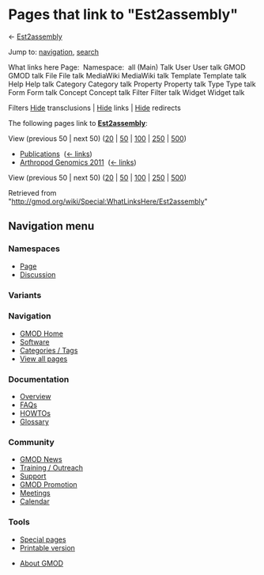 <div id="mw-page-base" class="noprint">

</div>

<div id="mw-head-base" class="noprint">

</div>

<div id="content" class="mw-body" role="main">

<span id="top"></span>

<div id="mw-js-message" style="display:none;">

</div>



# <span dir="auto">Pages that link to "Est2assembly"</span>

<div id="bodyContent">

<div id="contentSub">

← [Est2assembly](/wiki/Est2assembly "Est2assembly")

</div>

<div id="jump-to-nav" class="mw-jump">

Jump to: [navigation](#mw-navigation), [search](#p-search)

</div>

<div id="mw-content-text">

What links here Page:  Namespace:  all (Main) Talk User User talk GMOD
GMOD talk File File talk MediaWiki MediaWiki talk Template Template talk
Help Help talk Category Category talk Property Property talk Type Type
talk Form Form talk Concept Concept talk Filter Filter talk Widget
Widget talk

Filters
[Hide](/mediawiki/index.php?title=Special:WhatLinksHere/Est2assembly&hidetrans=1 "Special:WhatLinksHere/Est2assembly")
transclusions \|
[Hide](/mediawiki/index.php?title=Special:WhatLinksHere/Est2assembly&hidelinks=1 "Special:WhatLinksHere/Est2assembly")
links \|
[Hide](/mediawiki/index.php?title=Special:WhatLinksHere/Est2assembly&hideredirs=1 "Special:WhatLinksHere/Est2assembly")
redirects

The following pages link to
**[Est2assembly](/wiki/Est2assembly "Est2assembly")**:

View (previous 50 \| next 50)
([20](/mediawiki/index.php?title=Special:WhatLinksHere/Est2assembly&limit=20 "Special:WhatLinksHere/Est2assembly")
\|
[50](/mediawiki/index.php?title=Special:WhatLinksHere/Est2assembly&limit=50 "Special:WhatLinksHere/Est2assembly")
\|
[100](/mediawiki/index.php?title=Special:WhatLinksHere/Est2assembly&limit=100 "Special:WhatLinksHere/Est2assembly")
\|
[250](/mediawiki/index.php?title=Special:WhatLinksHere/Est2assembly&limit=250 "Special:WhatLinksHere/Est2assembly")
\|
[500](/mediawiki/index.php?title=Special:WhatLinksHere/Est2assembly&limit=500 "Special:WhatLinksHere/Est2assembly"))

- [Publications](/wiki/Publications "Publications") ‎
  <span class="mw-whatlinkshere-tools">([←
  links](/mediawiki/index.php?title=Special:WhatLinksHere&target=Publications "Special:WhatLinksHere"))</span>
- [Arthropod Genomics
  2011](/wiki/Arthropod_Genomics_2011 "Arthropod Genomics 2011") ‎
  <span class="mw-whatlinkshere-tools">([←
  links](/mediawiki/index.php?title=Special:WhatLinksHere&target=Arthropod+Genomics+2011 "Special:WhatLinksHere"))</span>

View (previous 50 \| next 50)
([20](/mediawiki/index.php?title=Special:WhatLinksHere/Est2assembly&limit=20 "Special:WhatLinksHere/Est2assembly")
\|
[50](/mediawiki/index.php?title=Special:WhatLinksHere/Est2assembly&limit=50 "Special:WhatLinksHere/Est2assembly")
\|
[100](/mediawiki/index.php?title=Special:WhatLinksHere/Est2assembly&limit=100 "Special:WhatLinksHere/Est2assembly")
\|
[250](/mediawiki/index.php?title=Special:WhatLinksHere/Est2assembly&limit=250 "Special:WhatLinksHere/Est2assembly")
\|
[500](/mediawiki/index.php?title=Special:WhatLinksHere/Est2assembly&limit=500 "Special:WhatLinksHere/Est2assembly"))

</div>

<div class="printfooter">

Retrieved from
"<http://gmod.org/wiki/Special:WhatLinksHere/Est2assembly>"

</div>

<div id="catlinks" class="catlinks catlinks-allhidden">

</div>

<div class="visualClear">

</div>

</div>

</div>

<div id="mw-navigation">

## Navigation menu

<div id="mw-head">



<div id="left-navigation">

<div id="p-namespaces" class="vectorTabs" role="navigation"
aria-labelledby="p-namespaces-label">

### Namespaces

- <span id="ca-nstab-main"><a href="/wiki/Est2assembly" accesskey="c"
  title="View the content page [c]">Page</a></span>
- <span id="ca-talk"><a
  href="/mediawiki/index.php?title=Talk:Est2assembly&amp;action=edit&amp;redlink=1"
  accesskey="t"
  title="Discussion about the content page [t]">Discussion</a></span>

</div>

<div id="p-variants" class="vectorMenu emptyPortlet" role="navigation"
aria-labelledby="p-variants-label">

### 

### Variants[](#)

<div class="menu">

</div>

</div>

</div>





</div>

</div>

</div>

<div id="mw-panel">

<div id="p-logo" role="banner">

<a href="/wiki/Main_Page"
style="background-image: url(http://gmod.org/images/GMOD-cogs.png);"
title="Visit the main page"></a>

</div>

<div id="p-Navigation" class="portal" role="navigation"
aria-labelledby="p-Navigation-label">

### Navigation

<div class="body">

- <span id="n-GMOD-Home">[GMOD Home](/wiki/Main_Page)</span>
- <span id="n-Software">[Software](/wiki/GMOD_Components)</span>
- <span id="n-Categories-.2F-Tags">[Categories /
  Tags](/wiki/Categories)</span>
- <span id="n-View-all-pages">[View all
  pages](/wiki/Special:AllPages)</span>

</div>

</div>

<div id="p-Documentation" class="portal" role="navigation"
aria-labelledby="p-Documentation-label">

### Documentation

<div class="body">

- <span id="n-Overview">[Overview](/wiki/Overview)</span>
- <span id="n-FAQs">[FAQs](/wiki/Category:FAQ)</span>
- <span id="n-HOWTOs">[HOWTOs](/wiki/Category:HOWTO)</span>
- <span id="n-Glossary">[Glossary](/wiki/Glossary)</span>

</div>

</div>

<div id="p-Community" class="portal" role="navigation"
aria-labelledby="p-Community-label">

### Community

<div class="body">

- <span id="n-GMOD-News">[GMOD News](/wiki/GMOD_News)</span>
- <span id="n-Training-.2F-Outreach">[Training /
  Outreach](/wiki/Training_and_Outreach)</span>
- <span id="n-Support">[Support](/wiki/Support)</span>
- <span id="n-GMOD-Promotion">[GMOD
  Promotion](/wiki/GMOD_Promotion)</span>
- <span id="n-Meetings">[Meetings](/wiki/Meetings)</span>
- <span id="n-Calendar">[Calendar](/wiki/Calendar)</span>

</div>

</div>

<div id="p-tb" class="portal" role="navigation"
aria-labelledby="p-tb-label">

### Tools

<div class="body">

- <span id="t-specialpages"><a href="/wiki/Special:SpecialPages" accesskey="q"
  title="A list of all special pages [q]">Special pages</a></span>
- <span id="t-print"><a
  href="/mediawiki/index.php?title=Special:WhatLinksHere/Est2assembly&amp;printable=yes"
  rel="alternate" accesskey="p"
  title="Printable version of this page [p]">Printable version</a></span>

</div>

</div>

</div>

</div>

<div id="footer" role="contentinfo">

- <span id="footer-places-about">[About
  GMOD](/wiki/GMOD:About "GMOD:About")</span>

<!-- -->






</div>
